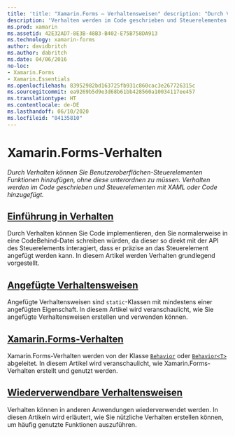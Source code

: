 ```yaml
---
title: 'title: "Xamarin.Forms – Verhaltensweisen" description: "Durch Verhalten können Sie Steuerelementen der Benutzeroberfläche Funktionen hinzufügen, ohne diese unterordnen zu müssen.'
description: 'Verhalten werden im Code geschrieben und Steuerelementen mit XAML oder Code hinzugefügt." ms.prod: xamarin ms.assetid: 42E32AD7-8E3B-48B3-B402-E75B758DA913 ms.technology: xamarin-forms author: davidbritch ms.author: dabritch ms.date: 04/06/2016 no-loc: [Xamarin.Forms, Xamarin.Essentials]'
ms.prod: xamarin
ms.assetid: 42E32AD7-8E3B-48B3-B402-E75B758DA913
ms.technology: xamarin-forms
author: davidbritch
ms.author: dabritch
ms.date: 04/06/2016
no-loc:
- Xamarin.Forms
- Xamarin.Essentials
ms.openlocfilehash: 83952982bd163725fb931c860cac3e267726315c
ms.sourcegitcommit: ea9269b5d9e3d68b61bb428560a10034117ee457
ms.translationtype: HT
ms.contentlocale: de-DE
ms.lasthandoff: 06/10/2020
ms.locfileid: "84135810"
---
```

# <a name="xamarinforms-behaviors"></a>Xamarin.Forms-Verhalten

_Durch Verhalten können Sie Benutzeroberflächen-Steuerelementen Funktionen hinzufügen, ohne diese unterordnen zu müssen. Verhalten werden im Code geschrieben und Steuerelementen mit XAML oder Code hinzugefügt._

## <a name="introduction-to-behaviors"></a>[Einführung in Verhalten](introduction.md)

Durch Verhalten können Sie Code implementieren, den Sie normalerweise in eine CodeBehind-Datei schreiben würden, da dieser so direkt mit der API des Steuerelements interagiert, dass er präzise an das Steuerelement angefügt werden kann. In diesem Artikel werden Verhalten grundlegend vorgestellt.

## <a name="attached-behaviors"></a>[Angefügte Verhaltensweisen](attached.md)

Angefügte Verhaltensweisen sind `static`-Klassen mit mindestens einer angefügten Eigenschaft. In diesem Artikel wird veranschaulicht, wie Sie angefügte Verhaltensweisen erstellen und verwenden können.

## <a name="xamarinforms-behaviorscreatingmd"></a>[Xamarin.Forms-Verhalten](creating.md)

Xamarin.Forms-Verhalten werden von der Klasse [`Behavior`](xref:Xamarin.Forms.Behavior) oder [`Behavior<T>`](xref:Xamarin.Forms.Behavior`1) abgeleitet. In diesem Artikel wird veranschaulicht, wie Xamarin.Forms-Verhalten erstellt und genutzt werden.

## <a name="reusable-behaviors"></a>[Wiederverwendbare Verhaltensweisen](reusable/index.md)

Verhalten können in anderen Anwendungen wiederverwendet werden. In diesen Artikeln wird erläutert, wie Sie nützliche Verhalten erstellen können, um häufig genutzte Funktionen auszuführen.
